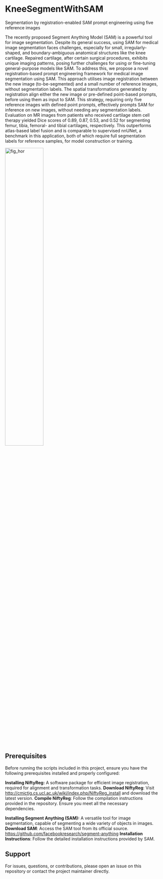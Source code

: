 # KneeSegmentWithSAM
Segmentation by registration-enabled SAM prompt engineering using five reference images

The recently proposed Segment Anything Model (SAM) is a powerful tool for image segmentation.  Despite its general success, using SAM for medical image segmentation faces challenges, especially for small, irregularly-shaped, and boundary-ambiguous anatomical structures like the knee cartilage. Repaired cartilage, after certain surgical procedures, exhibits unique imaging patterns, posing further challenges for using or fine-tuning general-purpose models like SAM. To address this, we propose a novel registration-based prompt engineering framework for medical image segmentation using SAM. This approach utilises image registration between the new image (to-be-segmented) and a small number of reference images, without segmentation labels. The spatial transformations generated by registration align either the new image or pre-defined point-based prompts, before using them as input to SAM. This strategy, requiring only five reference images with defined point prompts, effectively prompts SAM for inference on new images, without needing any segmentation labels. Evaluation on MR images from patients who received cartilage stem cell therapy yielded Dice scores of 0.89, 0.87, 0.53, and 0.52 for segmenting femur, tibia, femoral- and tibial cartilages, respectively. This outperforms atlas-based label fusion and is comparable to supervised nnUNet, a benchmark in this application, both of which require full segmentation labels for reference samples, for model construction or training. 

<img src="https://github.com/chrissyinreallife/KneeSegmentWithSAM/assets/143875903/58e0aacc-7007-42ab-9a2b-1f34494b8aec" width="50%" alt="fig_hor">

## **Prerequisites**

Before running the scripts included in this project, ensure you have the following prerequisites installed and properly configured:

**Installing NiftyReg:** A software package for efficient image registration, required for alignment and transformation tasks.
**Download NiftyReg**: Visit http://cmictig.cs.ucl.ac.uk/wiki/index.php/NiftyReg_install and download the latest version.
**Compile NiftyReg**: Follow the compilation instructions provided in the repository. Ensure you meet all the necessary dependencies.

**Installing Segment Anything (SAM):** A versatile tool for image segmentation, capable of segmenting a wide variety of objects in images.
**Download SAM**: Access the SAM tool from its official source. https://github.com/facebookresearch/segment-anything 
**Installation Instructions**: Follow the detailed installation instructions provided by SAM.


## **Support**

For issues, questions, or contributions, please open an issue on this repository or contact the project maintainer directly.
